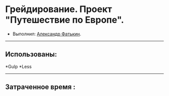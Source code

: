 # Грейдирование. Проект "Путешествие по Европе".

* Выполнил: [Александр Фатькин](https://htmlacademy.ru/profile/id441407).

---

## Использованы:

*Gulp
*Less

---

## Затраченное время :

